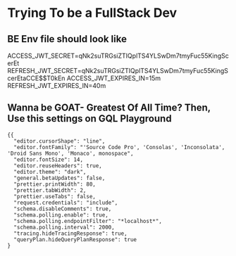 # Trying To be a FullStack Dev

## BE Env file should look like

ACCESS_JWT_SECRET=qNk2suTRGsiZTIQplTS4YLSwDm7tmyFuc55KingScerEt
REFRESH_JWT_SECRET=qNk2suTRGsiZTIQplTS4YLSwDm7tmyFuc55KingScerEtaCCE$$T0kEn
ACCESS_JWT_EXPIRES_IN=15m
REFRESH_JWT_EXPIRES_IN=40m

## Wanna be GOAT- Greatest Of All Time? Then, Use this settings on GQL Playground
```
{{
  "editor.cursorShape": "line",
  "editor.fontFamily": "'Source Code Pro', 'Consolas', 'Inconsolata', 'Droid Sans Mono', 'Monaco', monospace",
  "editor.fontSize": 14,
  "editor.reuseHeaders": true,
  "editor.theme": "dark",
  "general.betaUpdates": false,
  "prettier.printWidth": 80,
  "prettier.tabWidth": 2,
  "prettier.useTabs": false,
  "request.credentials": "include",
  "schema.disableComments": true,
  "schema.polling.enable": true,
  "schema.polling.endpointFilter": "*localhost*",
  "schema.polling.interval": 2000,
  "tracing.hideTracingResponse": true,
  "queryPlan.hideQueryPlanResponse": true
}
```